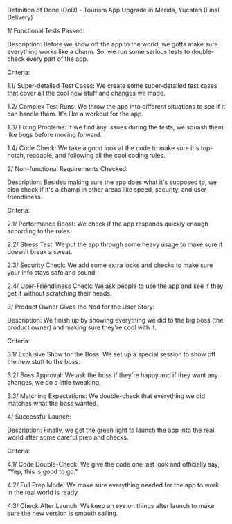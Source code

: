 Definition of Done (DoD) - Tourism App Upgrade in Mérida, Yucatán (Final Delivery)

1/ Functional Tests Passed:

Description: Before we show off the app to the world, we gotta make sure everything works like a charm. So, we run some serious tests to double-check every part of the app.

Criteria:

1.1/ Super-detailed Test Cases: We create some super-detailed test cases that cover all the cool new stuff and changes we made.

1.2/ Complex Test Runs: We throw the app into different situations to see if it can handle them. It's like a workout for the app.

1.3/ Fixing Problems: If we find any issues during the tests, we squash them like bugs before moving forward.

1.4/ Code Check: We take a good look at the code to make sure it's top-notch, readable, and following all the cool coding rules.

2/ Non-functional Requirements Checked:

Description: Besides making sure the app does what it's supposed to, we also check if it's a champ in other areas like speed, security, and user-friendliness.

Criteria:

2.1/ Performance Boost: We check if the app responds quickly enough according to the rules.

2.2/ Stress Test: We put the app through some heavy usage to make sure it doesn't break a sweat.

2.3/ Security Check: We add some extra locks and checks to make sure your info stays safe and sound.

2.4/ User-Friendliness Check: We ask people to use the app and see if they get it without scratching their heads.

3/ Product Owner Gives the Nod for the User Story:

Description: We finish up by showing everything we did to the big boss (the product owner) and making sure they're cool with it.

Criteria:

3.1/ Exclusive Show for the Boss: We set up a special session to show off the new stuff to the boss.

3.2/ Boss Approval: We ask the boss if they're happy and if they want any changes, we do a little tweaking.

3.3/ Matching Expectations: We double-check that everything we did matches what the boss wanted.

4/ Successful Launch:

Description: Finally, we get the green light to launch the app into the real world after some careful prep and checks.

Criteria:

4.1/ Code Double-Check: We give the code one last look and officially say, "Yep, this is good to go."

4.2/ Full Prep Mode: We make sure everything needed for the app to work in the real world is ready.

4.3/ Check After Launch: We keep an eye on things after launch to make sure the new version is smooth sailing.
